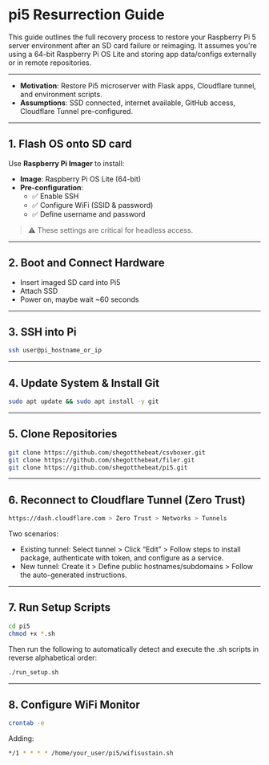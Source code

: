# pi5 Resurrection Guide

This guide outlines the full recovery process to restore your Raspberry Pi 5 server environment after an SD card failure or reimaging. It assumes you're using a 64-bit Raspberry Pi OS Lite and storing app data/configs externally or in remote repositories.

---

- **Motivation**: Restore Pi5 microserver with Flask apps, Cloudflare tunnel, and environment scripts.
- **Assumptions**: SSD connected, internet available, GitHub access, Cloudflare Tunnel pre-configured.

---

## 1. Flash OS onto SD card

Use **Raspberry Pi Imager** to install:

- **Image**: Raspberry Pi OS Lite (64-bit)
- **Pre-configuration**:
  - ✅ Enable SSH
  - ✅ Configure WiFi (SSID & password)
  - ✅ Define username and password

> ⚠️ These settings are critical for headless access.

---

## 2. Boot and Connect Hardware

- Insert imaged SD card into Pi5
- Attach SSD 
- Power on, maybe wait ~60 seconds

---

## 3. SSH into Pi

```bash
ssh user@pi_hostname_or_ip
```

---

## 4. Update System & Install Git

```bash
sudo apt update && sudo apt install -y git
```
---

## 5. Clone Repositories

```bash
git clone https://github.com/shegotthebeat/csvboxer.git
git clone https://github.com/shegotthebeat/filer.git
git clone https://github.com/shegotthebeat/pi5.git
```
---

## 6. Reconnect to Cloudflare Tunnel (Zero Trust)

```bash
https://dash.cloudflare.com > Zero Trust > Networks > Tunnels
```

Two scenarios:
* Existing tunnel: Select tunnel > Click “Edit” > Follow steps to install package, authenticate with token, and configure as a service.
* New tunnel: Create it > Define public hostnames/subdomains > Follow the auto-generated instructions.

---

## 7. Run Setup Scripts

```bash
cd pi5
chmod +x *.sh
```
Then run the following to automatically detect and execute the .sh scripts in reverse alphabetical order:

```bash
./run_setup.sh
```
---

## 8. Configure WiFi Monitor
 
 ```bash
crontab -e
```
Adding: 
```bash
*/1 * * * * /home/your_user/pi5/wifisustain.sh
```
